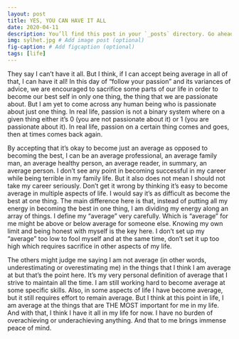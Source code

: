 ```yaml
---
layout: post
title: YES, YOU CAN HAVE IT ALL
date: 2020-04-11 
description: You’ll find this post in your `_posts` directory. Go ahead and edit it and re-build the site to see your changes. # Add post description (optional)
img: sylhet.jpg # Add image post (optional)
fig-caption: # Add figcaption (optional)
tags: [life]
---
```

They say I can’t have it all. But I think, if I can accept being average in all of that, I can have it all! In this day of “follow your passion” and its variances of advice, we are encouraged to sacrifice some parts of our life in order to become our best self in only one thing, the thing that we are passionate about. But I am yet to come across any human being who is passionate about just one thing. In real life, passion is not a binary system where on a given thing either it’s 0 (you are not passionate about it) or 1 (you are passionate about it). In real life, passion on a certain thing comes and goes, then at times comes back again. 

By accepting that it’s okay to become just an average as opposed to becoming the best, I can be an average professional, an average family man, an average healthy person, an average reader, in summary, an average person. I don’t see any point in becoming successful in my career while being terrible in my family life. But it also does not mean I should not take my career seriously. 
Don’t get it wrong by thinking it’s easy to become average in multiple aspects of life. I would say it’s as difficult as become the best at one thing. The main difference here is that, instead of putting all my energy in becoming the best in one thing, I am dividing my energy along an array of things. 
I define my “average” very carefully. Which is “average” for me might be above or below average for someone else. Knowing my own limit and being honest with myself is the key here. I don’t set up my “average” too low to fool myself and at the same time, don’t set it up too high which requires sacrifice in other aspects of my life. 

The others might judge me saying I am not average (in other words, underestimating or overestimating me) in the things that I think I am average at but that’s the point here. It’s my very personal definition of average that I strive to maintain all the time. I am still working hard to become average at some specific skills. Also, in some aspects of life I have become average, but it still requires effort to remain average. But I think at this point in life, I am average at the things that are THE MOST important for me in my life. And with that, I think I have it all in my life for now. I have no burden of overachieving or underachieving anything. And that to me brings immense peace of mind.
